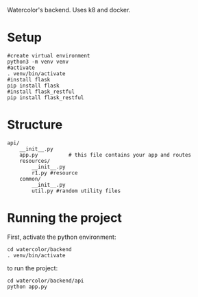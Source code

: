 Watercolor's backend. Uses k8 and docker.
# Setup
	#create virtual environment
	python3 -m venv venv
	#activate
	. venv/bin/activate
	#install flask
	pip install flask
	#install flask_restful
	pip install flask_restful
# Structure 
	api/
		__init__.py
		app.py          # this file contains your app and routes
		resources/
			__init__.py
			r1.py #resource 
		common/
			__init__.py
			util.py #random utility files


# Running the project
First, activate the python environment:

	cd watercolor/backend
	. venv/bin/activate
to run the project:

	cd watercolor/backend/api
	python app.py
